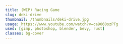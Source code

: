 ```yaml
---
title: (WIP) Racing Game
slug: deki-drive
thumbnail: /thumbnails/deki-drive.jpg
usage: https://www.youtube.com/watch?v=ca9O60szPTg
used: [gimp, photoshop, blender, bevy, rust]
classes: bg-cover
---
```

